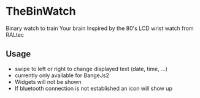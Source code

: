 # TheBinWatch

Binary watch to train Your brain
Inspired by the 80's LCD wrist watch from RALtec
## Usage

- swipe to left or right to change displayed text (date, time, ...)
- currently only available for BangeJs2
- Widgets will not be shown
- If bluetooth connection is not established an icon will show up